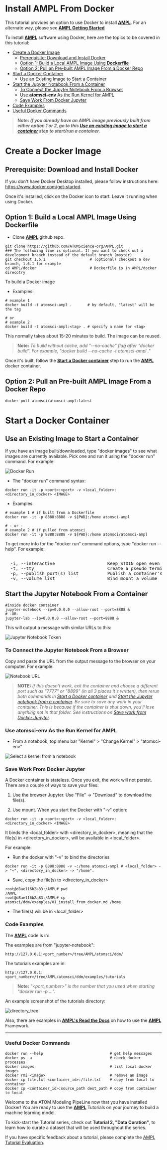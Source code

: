 # Install AMPL From Docker

This tutorial provides an option to use Docker to install **[AMPL](https://github.com/ATOMScience-org/AMPL)**. For an alternate way, please see **[AMPL Getting Started](https://ampl.readthedocs.io/en/latest/getting_started/install.html)** 

To install **[AMPL](https://github.com/ATOMScience-org/AMPL)** software using Docker, here are the topics to be covered in this tutorial:

* [Create a Docker Image](#create-a-docker-image)
   * [Prerequisite: Download and Install Docker](#prerequisite-download-and-install-docker) 
   * [Option 1: Build a Local AMPL Image Using **Dockerfile**](#option-1-build-a-local-ampl-image-using-dockerfile)
   * [Option 2: Pull an Pre-built AMPL Image From a Docker Repo](#option-2-pull-an-existing-ampl-image-from-docker-repo)
* [Start a Docker Container](#start-a-docker-container)
   * [Use an Existing Image to Start a Container](#use-an-existing-image-to-start-a-container)
* [Start the Jupyter Notebook From a Container](#start-the-jupyter-notebook-from-a-container)
   * [To Connect the Jupyter Notebook From a Browser](#to-connect-the-jupyter-notebook-from-a-browser)
   * [Use **atomsci-env** As the Run Kernel for AMPL](#use-atomsci-env-as-the-run-kernel-for-AMPL)
   * [Save Work From Docker Jupyter](#save-work-from-docker-jupyter)
* [Code Examples](#code-examples)
* [Useful Docker Commands](#useful-docker-commands)

> **Note:** 
> ***If you already have an AMPL image previously built from either option 1 or 2, go to this [Use an existing image to start a container](#use-an-existing-image-to-start-a-container) step to start/run a container.***

# Create a Docker Image
## Prerequisite: Download and Install Docker

If you don't have Docker Desktop installed, please follow instructions here: https://www.docker.com/get-started.

Once it's installed, click on the Docker icon to start. Leave it running when using Docker.

## Option 1: Build a Local AMPL Image Using **Dockerfile**

- Clone **[AMPL](https://github.com/ATOMScience-org/AMPL)**  github repo. 

```
git clone https://github.com/ATOMScience-org/AMPL.git  
### The following line is optional. If you want to check out a development branch instead of the default branch (master).
git checkout 1.6.1                    # (optional) checkout a dev branch, 1.6.1 for example
cd AMPL/docker                        # Dockerfile is in AMPL/docker direcotry
```

To build a Docker image

* Examples:
```
# example 1
docker build -t atomsci-ampl .       # by default, "latest" will be the tag

# or
# example 2
docker build -t atomsci-ampl:<tag> . # specify a name for <tag>
```

This normally takes about 15-20 minutes to build. The image can be reused.

> **Note:** *To build without cache, add "--no-cache" flag after "docker build". For example, "docker build --no-cache -t atomsci-ampl ."*

Once it's built, follow the **[Start a Docker container](#start-a-container-from-the-ampl-image)** step to run the **[AMPL](https://github.com/ATOMScience-org/AMPL)** docker container.

## Option 2: Pull an Pre-built AMPL Image From a Docker Repo

```
docker pull atomsci/atomsci-ampl:latest
```

# Start a Docker Container

## Use an Existing Image to Start a Container

If you have an image built/downloaded, type "docker images" to see what images are currently available. 
Pick one and run it using the "docker run" command. For example:

![Docker Run](../../docs/source/_static/img/01_install_from_docker_files/docker_run.png)

* The "docker run" command syntax:

```
docker run -it -p <port>:<port> -v <local_folder>:<directory_in_docker> <IMAGE>
```

* Examples
```
# example 1 # if built from a Dockerfile
docker run -it -p 8888:8888 -v ${PWD}:/home atomsci-ampl

# - or -
# example 2 # if pulled from atomsci
docker run -it -p 8888:8888 -v ${PWD}:/home atomsci/atomsci-ampl
```

To get more info for the "docker run" command options, type "docker run --help". For example: 
 
  <pre> 
  -i, --interactive                    Keep STDIN open even if not attached
  -t, --tty                            Create a pseudo terminal
  -p, --publish port(s) list           Publish a container's port(s) to the host
  -v, --volume list                    Bind mount a volume </pre>

## Start the Jupyter Notebook From a Container

```
#inside docker container
jupyter-notebook --ip=0.0.0.0 --allow-root --port=8888 &
# -OR-
jupyter-lab --ip=0.0.0.0 --allow-root --port=8888 &
```
This will output a message with similar URLs to this:

![Jupyter Notebook Token](../../docs/source/_static/img/01_install_from_docker_files/jupyter_token.png)


### To Connect the Jupyter Notebook From a Browser

Copy and paste the URL from the output message to the browser on your computer. For example:

![Notebook URL](../../docs/source/_static/img/01_install_from_docker_files/browser_url.png)



> **NOTE:**
> *If this doesn't work, exit the container and choose a different port
> such as "7777" or "8899" (in all 3 places it's 
> written), then rerun both commands in 
> [Start a Docker container](#start-a-container-from-the-ampl-image) and 
> [Start the Jupyter notebook from a container](#start-the-Jupyter-notebook-from-a-container). 
> Be sure to save any work in your container. This is because if the container 
> is shut down, you'll lose anything not in that folder. See instructions on [Save work from Docker Jupyter](#save-work-from-docker-jupyter).*  

### Use **atomsci-env** As the Run Kernel for AMPL

* From a notebook, top menu bar "Kernel" > "Change Kernel" > "atomsci-env"

![Select a kernel from a notebook](../../docs/source/_static/img/01_install_from_docker_files/docker-kernel-inside-nb.png)

### Save Work From Docker Jupyter

A Docker container is stateless. Once you exit, the work will not persist. There are a couple of ways to save your files:

1) Use the browser Jupyter. Use "File" -> "Download" to download the file(s).

2) Use mount. When you start the Docker with "-v" option:

```
docker run -it -p <port>:<port> -v <local_folder>:<directory_in_docker> <IMAGE>
```

It binds the <local_folder> with <directory_in_docker>, meaning that the file(s) in <directory_in_docker>, will be available in <local_folder>.

For example:

* Run the docker with "-v" to bind the directories

```
docker run -it -p 8888:8888 -v ~:/home atomsci-ampl # <local_folder> -> "~", <directory_in_docker> -> "/home".
```

* Save, copy the file(s) to <directory_in_docker>

```
root@d8ae116b2a83:/AMPL# pwd
/AMPL
root@d8ae116b2a83:/AMPL# cp atomsci/ddm/examples/01_install_from_docker.md /home
```

* The file(s) will be in <local_folder>

### Code Examples

The **[AMPL](https://github.com/ATOMScience-org/AMPL)** code is in:

The examples are from "jupyter-notebook":

```
http://127.0.0.1:<port_number>/tree/AMPL/atomsci/ddm/
```

The tutorials examples are in:
```
http://127.0.0.1:<port_number>/tree/AMPL/atomsci/ddm/examples/tutorials
```

> **Note:** *"<port_number>" is the number that you used when starting "docker run -p ...".*

An example screenshot of the tutorials directory:

![directory_tree](../../docs/source/_static/img/01_install_from_docker_files/tutorial_tree.png)

Also, there are examples in 
**[AMPL's Read the Docs](https://ampl.readthedocs.io/en/latest/)** on how to use the **[AMPL](https://github.com/ATOMScience-org/AMPL)** Framework.

---

### Useful Docker Commands

```
docker run --help                              # get help messages
docker ps -a                                   # check docker processes
docker images                                  # list local docker images
docker rmi <image>                             # remove an image
docker cp file.txt <container_id>:/file.txt    # copy from local to container
docker cp <container_id>:source_path dest_path # copy from container to local
```

Welcome to the ATOM Modeling PipeLine now that you have installed Docker! You are ready to use the **[AMPL](https://github.com/ATOMScience-org/AMPL)** Tutorials on your journey to build a machine learning model. 

To kick-start the Tutorial series, check out **Tutorial 2, "Data Curation"**, to learn how to curate a dataset that will be used throughout the series.

 If you have specific feedback about a tutorial, please complete the [AMPL Tutorial Evaluation](https://forms.gle/pa9sHj4MHbS5zG7A6).

